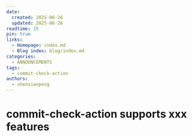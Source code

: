 ```yaml
---
date:
  created: 2025-06-26
  updated: 2025-06-26
readtime: 15
pin: true
links:
  - Homepage: index.md
  - Blog index: blog/index.md
categories:
  - ANNOUNCEMENTS
tags:
  - commit-check-action
authors:
  - shenxianpeng
---
```


# commit-check-action supports xxx features
